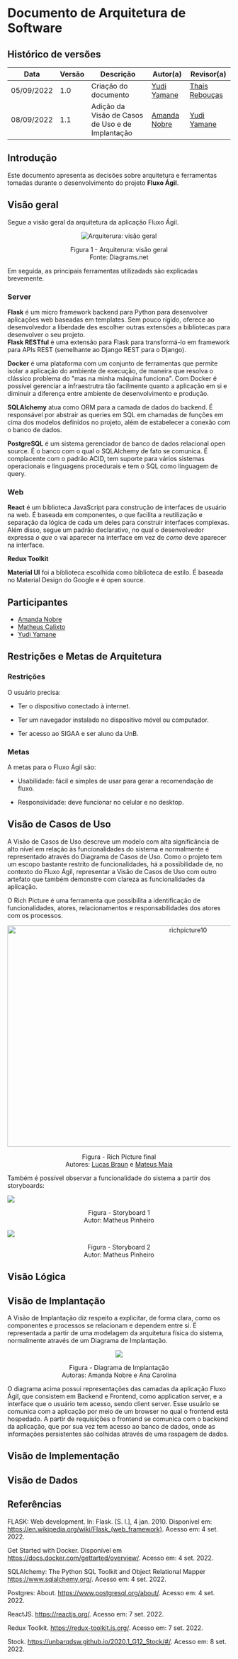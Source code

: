 # Documento de Arquitetura de Software

## Histórico de versões
| Data       | Versão | Descrição                                        | Autor(a)                                     | Revisor(a)                                    |
| ---------- | ------ | ------------------------------------------------ | -------------------------------------------- | --------------------------------------------- |
| 05/09/2022 | 1.0    | Criação do documento                             | [Yudi Yamane](https://github.com/yudi-azvd)  | [Thaís Rebouças](https://github.com/Thais-ra) |
| 08/09/2022 | 1.1    | Adição da Visão de Casos de Uso e de Implantação | [Amanda Nobre](https://github.com/AmandaNbr) | [Yudi Yamane](https://github.com/yudi-azvd)   |

## Introdução

Este documento apresenta as decisões sobre arquitetura e ferramentas tomadas durante o 
desenvolvimento do projeto **Fluxo Ágil**.

## Visão geral

Segue a visão geral da arquitetura da aplicação Fluxo Ágil.

<p align="center"> <img alt="Arquiterura: visão geral" 
  src="images/arquitetura/arq-geral.png"/> </p>
<p align="center">
Figura 1 - Arquiterura: visão geral<br>
Fonte: Diagrams.net
</p>


Em seguida, as principais ferramentas utilizadads são explicadas brevemente.

### Server

**Flask**  é um micro framework backend para Python para desenvolver aplicações
web baseadas em templates. Sem pouco rígido, oferece ao desenvolvedor a liberdade
des escolher outras extensões a bibliotecas para desenvolver o seu projeto.  
**Flask RESTful** é uma extensão para Flask para transformá-lo em framework para
APIs REST (semelhante ao Django REST para o Django).

**Docker** é uma plataforma com um conjunto de ferramentas que permite isolar a
aplicação do ambiente de execução, de maneira que resolva o clássico problema do
"mas na minha máquina funciona". Com Docker é possível gerenciar a infraestrutra
tão facilmente quanto a aplicação em si e diminuir a diferença entre ambiente
de desenvolvimento e produção. 

**SQLAlchemy** atua como ORM para a camada de dados do backend. É responsável 
por abstrair as queries em SQL em chamadas de funções em cima dos modelos 
definidos no projeto, além de estabelecer a conexão com o banco de dados. 

**PostgreSQL** é um sistema gerenciador de banco de dados relacional open 
source. É o banco com o qual o SQLAlchemy de fato se comunica. É complacente com 
o padrão ACID, tem suporte para vários sistemas operacionais e linguagens 
procedurais e tem o SQL como linguagem de query.


### Web
 
**React** é um biblioteca JavaScript para construção de interfaces de usuário na 
web.
É baseada em componentes, o que facilita a reutilização e separação da lógica
de cada um deles para construir interfaces complexas. Além disso, segue um padrão declarativo, no qual o desenvolvedor
expressa _o que_ o vai aparecer na interface em vez de _como_ deve aparecer na 
interface.

**Redux Toolkit**

**Material UI** foi a biblioteca escolhida como biblioteca de estilo. É baseada
no Material Design do Google e é open source.


## Participantes

- [Amanda Nobre](https://github.com/AmandaNbr)
- [Matheus Calixto](https://github.com/matheuscvp)
- [Yudi Yamane](https://github.com/yudi-azvd)

## Restrições e Metas de Arquitetura

### Restrições
O usuário precisa:

- Ter o dispositivo conectado à internet.

- Ter um navegador instalado no dispositivo móvel ou computador.

- Ter acesso ao SIGAA e ser aluno da UnB.


### Metas
A metas para o Fluxo Ágil são:

- Usabilidade: fácil e simples de usar para gerar a recomendação de fluxo.

- Responsividade: deve funcionar no celular e no desktop.

## Visão de Casos de Uso

A Visão de Casos de Uso descreve um modelo com alta significância de alto nível em relação às funcionalidades do sistema  e normalmente é representado através do Diagrama de Casos de Uso. Como o projeto tem um escopo bastante restrito de funcionalidades, há a possibilidade de, no contexto do Fluxo Ágil, representar a Visão de Casos de Uso com outro artefato que também demonstre com clareza as funcionalidades da aplicação.

O Rich Picture é uma ferramenta que possibilita a identificação de funcionalidades, atores, relacionamentos e responsabilidades dos atores com os processos.

<p align = "center"> <img alt="richpicture10" src="images/rich_picture/rich_picture_final.jpg" height="500px" width="800px" /> </p>
<p align = "center"> 
Figura - Rich Picture final <br>
Autores: <a href="https://github.com/lbvx">Lucas Braun</a> e <a href="https://github.com/mateusmaiamaia">Mateus Maia</a>
</p>

Também é possível observar a funcionalidade do sistema a partir dos storyboards:

<img src="images/storyboard/storyboard1.png" align = "center" />
<p align = "center"> 
Figura - Storyboard 1 <br>
Autor: Matheus Pinheiro
</p>

<img src="images/storyboard/storyboard2.jpg" align = "center" />
<p align = "center"> 
Figura - Storyboard 2 <br>
Autor: Matheus Pinheiro
</p>

## Visão Lógica
<!-- Diagrama de classe e Pacotes -->

## Visão de Implantação

A Visão de Implantação diz respeito a explicitar, de forma clara, como os componentes e processos se relacionam e dependem entre si. É representada a partir de uma modelagem da arquitetura física do sistema, normalmente através de um Diagrama de Implantação.

<p align = "center"> <img src="images/diagramas/diagramaImplantacao.png" /> </p>
<p align = "center"> 
Figura - Diagrama de Implantação <br>
Autoras: Amanda Nobre e Ana Carolina</a> 
</p>

O diagrama acima possui representações das camadas da aplicação Fluxo Ágil, que consistem em Backend e Frontend, como application server, e a interface que o usuário tem acesso, sendo client server. Esse usuário se comunica com a aplicação por meio de um browser no qual o frontend está hospedado. A partir de requisições o frontend se comunica com o backend da aplicação, que por sua vez tem acesso ao banco de dados, onde as informações persistentes são colhidas através de uma raspagem de dados. 

## Visão de Implementação
<!-- A Visão de Implementação procura mostrar como o sistema será desenvolvido e organizado. Pode-se então utilizar o Diagrama de Componetes para tal demonstração. -->

## Visão de Dados

<!-- A visão de Dados é um tópico que se dispõe a mostrar quais são os dados persistentes na aplicação, geralmente utiliza-se ferramentas como um Modelo Entidade-Relacionamento e/ou Diagrama Entidade-Relacionamento para isso -->


## Referências

<!-- https://referenciabibliografica.net/a/pt-br/ref/abnt -->

FLASK: Web development. In: Flask. [S. l.], 4 jan. 2010. Disponível em: https://en.wikipedia.org/wiki/Flask_(web_framework). Acesso em: 4 set. 2022.

Get Started with Docker. Disponível em 
https://docs.docker.com/gettarted/overview/. Acesso em: 4 set. 2022.

SQLAlchemy: The Python SQL Toolkit and Object Relational Mapper
https://www.sqlalchemy.org/. Acesso em: 4 set. 2022.

Postgres: About. https://www.postgresql.org/about/. Acesso em: 4 set. 2022.

ReactJS. https://reactjs.org/. Acesso em: 7 set. 2022.

Redux Toolkit. https://redux-toolkit.js.org/. Acesso em: 7 set. 2022.

Stock. https://unbarqdsw.github.io/2020.1_G12_Stock/#/.  Acesso em: 8 set. 2022.